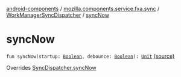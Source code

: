 [android-components](../../index.md) / [mozilla.components.service.fxa.sync](../index.md) / [WorkManagerSyncDispatcher](index.md) / [syncNow](./sync-now.md)

# syncNow

`fun syncNow(startup: `[`Boolean`](https://kotlinlang.org/api/latest/jvm/stdlib/kotlin/-boolean/index.html)`, debounce: `[`Boolean`](https://kotlinlang.org/api/latest/jvm/stdlib/kotlin/-boolean/index.html)`): `[`Unit`](https://kotlinlang.org/api/latest/jvm/stdlib/kotlin/-unit/index.html) [(source)](https://github.com/mozilla-mobile/android-components/blob/master/components/service/firefox-accounts/src/main/java/mozilla/components/service/fxa/sync/WorkManagerSyncManager.kt#L139)

Overrides [SyncDispatcher.syncNow](../-sync-dispatcher/sync-now.md)

